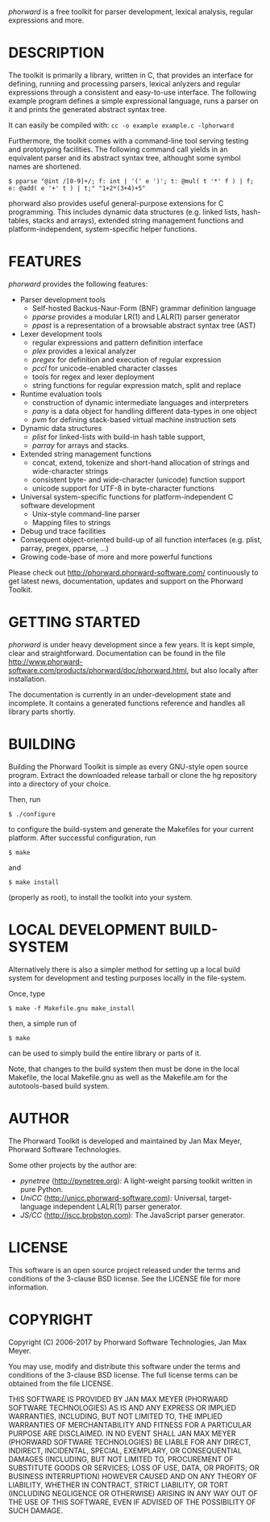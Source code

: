 *phorward* is a free toolkit for parser development, lexical analysis,
regular expressions and more.

DESCRIPTION
===========

The toolkit is primarily a library, written in C, that provides an
interface for defining, running and processing parsers, lexical anlyzers
and regular expressions through a consistent and easy-to-use interface.
The following example program defines a simple expressional language,
runs a parser on it and prints the generated abstract syntax tree.

It can easily be compiled with: `cc -o example example.c -lphorward`

Furthermore, the toolkit comes with a command-line tool serving testing
and prototyping facilities. The following command call yields in an
equivalent parser and its abstract syntax tree, althought some symbol
names are shortened.

    $ pparse "@int /[0-9]+/; f: int | '(' e ')'; t: @mul( t '*' f ) | f; e: @add( e '+' t ) | t;" "1+2*(3+4)+5"

phorward also provides useful general-purpose extensions for C
programming. This includes dynamic data structures (e.g. linked lists,
hash-tables, stacks and arrays), extended string management functions
and platform-independent, system-specific helper functions.

FEATURES
========

*phorward* provides the following features:

-   Parser development tools
    -   Self-hosted Backus-Naur-Form (BNF) grammar definition language
    -   *pparse* provides a modular LR(1) and LALR(1) parser generator
    -   *ppast* is a representation of a browsable abstract syntax tree
        (AST)
-   Lexer development tools
    -   regular expressions and pattern definition interface
    -   *plex* provides a lexical analyzer
    -   *pregex* for definition and execution of regular expression
    -   *pccl* for unicode-enabled character classes
    -   tools for regex and lexer deployment
    -   string functions for regular expression match, split and replace
-   Runtime evaluation tools
    -   construction of dynamic intermediate languages and interpreters
    -   *pany* is a data object for handling different data-types in one
        object
    -   *pvm* for defining stack-based virtual machine instruction sets
-   Dynamic data structures
    -   *plist* for linked-lists with build-in hash table support,
    -   *parray* for arrays and stacks.
-   Extended string management functions
    -   concat, extend, tokenize and short-hand allocation of strings
        and wide-character strings
    -   consistent byte- and wide-character (unicode) function support
    -   unicode support for UTF-8 in byte-character functions
-   Universal system-specific functions for platform-independent C
    software development
    -   Unix-style command-line parser
    -   Mapping files to strings
-   Debug und trace facilities
-   Consequent object-oriented build-up of all function interfaces (e.g.
    plist, parray, pregex, pparse, ...)
-   Growing code-base of more and more powerful functions

Please check out <http://phorward.phorward-software.com/> continuously
to get latest news, documentation, updates and support on the Phorward
Toolkit.

GETTING STARTED
===============

*phorward* is under heavy development since a few years. It is kept
simple, clear and straightforward. Documentation can be found in the
file
<http://www.phorward-software.com/products/phorward/doc/phorward.html,>
but also locally after installation.

The documentation is currently in an under-development state and
incomplete. It contains a generated functions reference and handles all
library parts shortly.

BUILDING
========

Building the Phorward Toolkit is simple as every GNU-style open source
program. Extract the downloaded release tarball or clone the hg
repository into a directory of your choice.

Then, run

    $ ./configure

to configure the build-system and generate the Makefiles for your
current platform. After successful configuration, run

    $ make

and

    $ make install

(properly as root), to install the toolkit into your system.

LOCAL DEVELOPMENT BUILD-SYSTEM
==============================

Alternatively there is also a simpler method for setting up a local
build system for development and testing purposes locally in the
file-system.

Once, type

    $ make -f Makefile.gnu make_install

then, a simple run of

    $ make

can be used to simply build the entire library or parts of it.

Note, that changes to the build system then must be done in the local
Makefile, the local Makefile.gnu as well as the Makefile.am for the
autotools-based build system.

AUTHOR
======

The Phorward Toolkit is developed and maintained by Jan Max Meyer,
Phorward Software Technologies.

Some other projects by the author are:

-   *pynetree* (http://pynetree.org): A light-weight parsing toolkit
    written in pure Python.
-   *UniCC* (http://unicc.phorward-software.com): Universal,
    target-language independent LALR(1) parser generator.
-   *JS/CC* (http://jscc.brobston.com): The JavaScript parser generator.

LICENSE
=======

This software is an open source project released under the terms and
conditions of the 3-clause BSD license. See the LICENSE file for more
information.

COPYRIGHT
=========

Copyright (C) 2006-2017 by Phorward Software Technologies, Jan Max
Meyer.

You may use, modify and distribute this software under the terms and
conditions of the 3-clause BSD license. The full license terms can be
obtained from the file LICENSE.

THIS SOFTWARE IS PROVIDED BY JAN MAX MEYER (PHORWARD SOFTWARE
TECHNOLOGIES) AS IS AND ANY EXPRESS OR IMPLIED WARRANTIES, INCLUDING,
BUT NOT LIMITED TO, THE IMPLIED WARRANTIES OF MERCHANTABILITY AND
FITNESS FOR A PARTICULAR PURPOSE ARE DISCLAIMED. IN NO EVENT SHALL JAN
MAX MEYER (PHORWARD SOFTWARE TECHNOLOGIES) BE LIABLE FOR ANY DIRECT,
INDIRECT, INCIDENTAL, SPECIAL, EXEMPLARY, OR CONSEQUENTIAL DAMAGES
(INCLUDING, BUT NOT LIMITED TO, PROCUREMENT OF SUBSTITUTE GOODS OR
SERVICES; LOSS OF USE, DATA, OR PROFITS; OR BUSINESS INTERRUPTION)
HOWEVER CAUSED AND ON ANY THEORY OF LIABILITY, WHETHER IN CONTRACT,
STRICT LIABILITY, OR TORT (INCLUDING NEGLIGENCE OR OTHERWISE) ARISING IN
ANY WAY OUT OF THE USE OF THIS SOFTWARE, EVEN IF ADVISED OF THE
POSSIBILITY OF SUCH DAMAGE.
